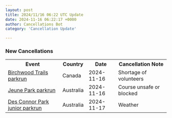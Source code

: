 ```yaml
---
layout: post
title: 2024/11/16 06:22 UTC Update
date: 2024-11-16 06:22:17 +0000
author: Cancellations Bot
category: 'Cancellation Update'

---
```


<h3>New Cancellations</h3>
<div class='hscrollable'>
<table style='width: 100%'>
    <tr>
        <th>Event</th>
        <th>Country</th>
        <th>Date</th>
        <th>Cancellation Note</th>
    </tr>
    <tr>
        <td><a href="https://www.parkrun.ca/birchwoodtrails">Birchwood Trails parkrun</a></td>
        <td>Canada</td>
        <td>2024-11-16</td>
        <td>Shortage of volunteers</td>
    </tr>
    <tr>
        <td><a href="https://www.parkrun.com.au/jeunepark">Jeune Park parkrun</a></td>
        <td>Australia</td>
        <td>2024-11-16</td>
        <td>Course unsafe or blocked</td>
    </tr>
    <tr>
        <td><a href="https://www.parkrun.com.au/desconnorpark-juniors">Des Connor Park junior parkrun</a></td>
        <td>Australia</td>
        <td>2024-11-17</td>
        <td>Weather</td>
    </tr>
</table>
</div>
